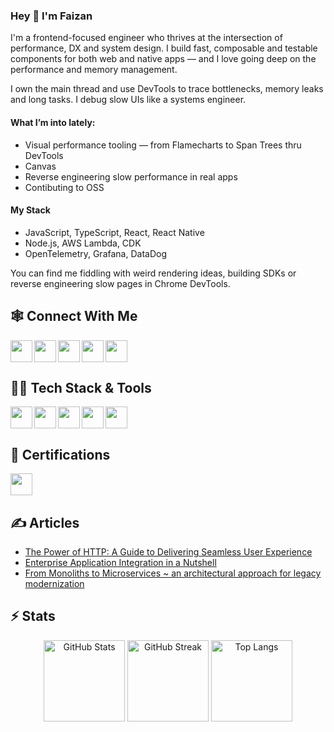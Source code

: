 ### Hey :wave: I'm Faizan

I'm a frontend-focused engineer who thrives at the intersection of performance, DX and system design. I build fast, composable and testable components for both web and native apps — and I love going deep on the performance and memory management.

I own the main thread and use DevTools to trace bottlenecks, memory leaks and long tasks. I debug slow UIs like a systems engineer.

#### What I’m into lately:
- Visual performance tooling — from Flamecharts to Span Trees thru DevTools
- Canvas
- Reverse engineering slow performance in real apps
- Contibuting to OSS

#### My Stack
- JavaScript, TypeScript, React, React Native
- Node.js, AWS Lambda, CDK
- OpenTelemetry, Grafana, DataDog

You can find me fiddling with weird rendering ideas, building SDKs or reverse engineering slow pages in Chrome DevTools.

## 🕸️ Connect With Me
[<img align="left" height="35" src="https://upload.wikimedia.org/wikipedia/commons/8/81/LinkedIn_icon.svg" />](https://linkedin.com/in/faizanuddin)
[<img align="left" height="35" src="https://upload.wikimedia.org/wikipedia/commons/6/6f/Logo_of_Twitter.svg"/>](https://twitter.com/faizanu94)
[<img align="left" height="35" src="https://upload.wikimedia.org/wikipedia/commons/e/ef/Stack_Overflow_icon.svg"/>](https://stackoverflow.com/users/4593781)
[<img align="left" height="35" src="https://upload.wikimedia.org/wikipedia/commons/e/ec/Medium_logo_Monogram.svg" />](https://medium.com/@faizanuddin)
[<img height="35" src="https://upload.wikimedia.org/wikipedia/commons/9/95/Instagram_logo_2022.svg" />](https://instagram.com/faizanu94)

## 👨‍💻 Tech Stack & Tools

[<img align="left" height="35" src="https://www.google.com/chrome/static/images/chrome-logo.svg" />](https://developer.chrome.com/)
[<img align="left" height="35" src="https://upload.wikimedia.org/wikipedia/commons/a/a7/React-icon.svg" />](https://reactjs.org/)
[<img align="left" height="35" src="https://upload.wikimedia.org/wikipedia/commons/d/db/Npm-logo.svg" />](https://www.npmjs.com/)
[<img align="left" height="35" src="https://upload.wikimedia.org/wikipedia/commons/d/d9/Node.js_logo.svg" />](https://nodejs.org/)
[<img height="35" src="https://upload.wikimedia.org/wikipedia/commons/5/5c/Amazon_Lambda_architecture_logo.svg" />](https://aws.amazon.com/lambda/)

## 📜 Certifications

[<img height="35" src="https://upload.wikimedia.org/wikipedia/commons/6/64/Logo-redis.svg" />](https://www.credential.net/fca07871-9904-4f1d-824e-5715113b431e)

## ✍️ Articles

- [The Power of HTTP: A Guide to Delivering Seamless User Experience](https://medium.com/@faizanuddin/the-power-of-http-a-guide-to-delivering-seamless-user-experience-7ef68931b788)
- [Enterprise Application Integration in a Nutshell](https://medium.com/@faizanuddin/enterprise-application-integration-in-a-nutshell-cb024c3314ae)
- [From Monoliths to Microservices ~ an architectural approach for legacy modernization](https://medium.com/@faizanuddin/from-monoliths-to-microservices-an-architectural-approach-for-legacy-modernization-afa70b72be39)

## ⚡ Stats

<p align="center">
  <img height="130" src="https://github-readme-stats.vercel.app/api?username=faizanu94&count_private=true&show_icons=true&include_all_commits=true&rank_icon=github&theme=transparent" alt="GitHub Stats" />
  <img height="130" src="https://github-readme-streak-stats.herokuapp.com?user=faizanu94&mode=weekly&theme=transparent" alt="GitHub Streak" />
  <img height="130" src="https://github-readme-stats.vercel.app/api/top-langs/?username=faizanu94&layout=compact&theme=transparent" alt="Top Langs" />
</p>
